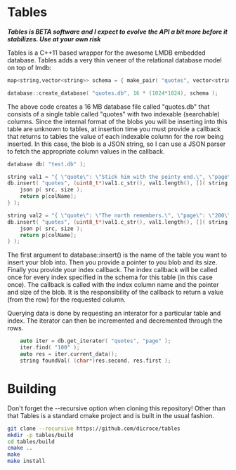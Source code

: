 # Tables

**_Tables is BETA software and I expect to evolve the API a bit more before it stabilizes. Use at your own risk_**

Tables is a C++11 based wrapper for the awesome LMDB embedded database. Tables adds a very thin veneer of the relational database model on top of lmdb:

```c++
map<string,vector<string>> schema = { make_pair( "quotes", vector<string>{ "page", "speaker" } ) };

database::create_database( "quotes.db", 16 * (1024*1024), schema );
```

The above code creates a 16 MB database file called "quotes.db" that consists of a single table called "quotes" with two indexable (searchable) columns. Since the internal format of the blobs you will be inserting into this table are unknown to tables, at insertion time you must provide a callback that returns to tables the value of each indexable column for the row being inserted. In this case, the blob is a JSON string, so I can use a JSON parser to fetch the appropriate column values in the callback.

```c++
database db( "test.db" );

string val1 = "{ \"quote\": \"Stick him with the pointy end.\", \"page\": \"100\", \"speaker\": \"John Snow\" }";
db.insert( "quotes", (uint8_t*)val1.c_str(), val1.length(), []( string colName, const uint8_t* src, size_t size ) {
    json p( src, size );
    return p[colName];
} );

string val2 = "{ \"quote\": \"The north remembers.\", \"page\": \"200\", \"speaker\": \"Bran\" }";
db.insert( "quotes", (uint8_t*)val1.c_str(), val1.length(), []( string colName, const uint8_t* src, size_t size ) {
    json p( src, size );
    return p[colName];
} );

```

The first argument to database::insert() is the name of the table you want to insert your blob into. Then you provide a pointer to you blob and its size. Finally you provide your index callback. The index callback will be called once for every index specified in the schema for this table (in this case once). The callback is called with the index column name and the pointer and size of the blob. It is the responsibility of the callback to return a value (from the row) for the requested column.

Querying data is done by requesting an interator for a particular table and index. The iterator can then be incremented and decremented through the rows.

```c++
    auto iter = db.get_iterator( "quotes", "page" );
    iter.find( "100" );
    auto res = iter.current_data();
    string foundVal( (char*)res.second, res.first );
```

# Building
Don't forget the --recursive option when cloning this repository! Other than that Tables is a standard cmake project and is built in the usual fashion.

```bash
git clone --recursive https://github.com/dicroce/tables
mkdir -p tables/build
cd tables/build
cmake ..
make
make install
```

